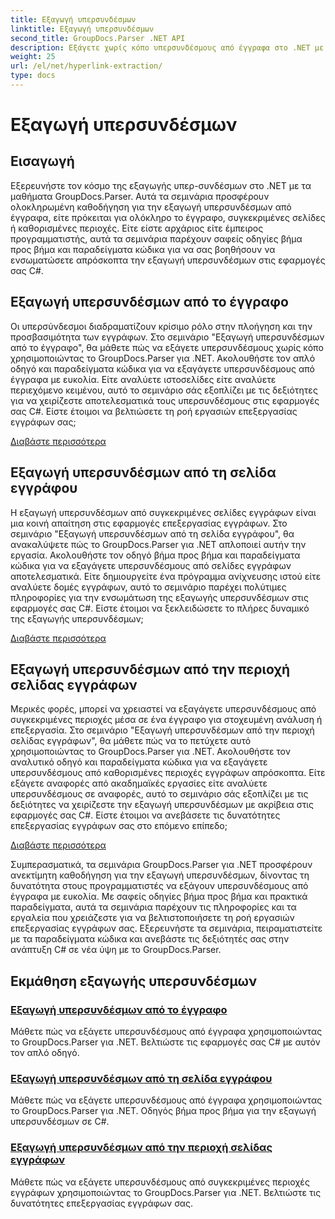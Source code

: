 ```yaml
---
title: Εξαγωγή υπερσυνδέσμων
linktitle: Εξαγωγή υπερσυνδέσμων
second_title: GroupDocs.Parser .NET API
description: Εξάγετε χωρίς κόπο υπερσυνδέσμους από έγγραφα στο .NET με το GroupDocs.Parser. Βελτιώστε τις εφαρμογές σας C# με οδηγούς βήμα προς βήμα για την εξαγωγή υπερσυνδέσμων.
weight: 25
url: /el/net/hyperlink-extraction/
type: docs
---
```

# Εξαγωγή υπερσυνδέσμων

## Εισαγωγή

Εξερευνήστε τον κόσμο της εξαγωγής υπερ-συνδέσμων στο .NET με τα μαθήματα GroupDocs.Parser. Αυτά τα σεμινάρια προσφέρουν ολοκληρωμένη καθοδήγηση για την εξαγωγή υπερσυνδέσμων από έγγραφα, είτε πρόκειται για ολόκληρο το έγγραφο, συγκεκριμένες σελίδες ή καθορισμένες περιοχές. Είτε είστε αρχάριος είτε έμπειρος προγραμματιστής, αυτά τα σεμινάρια παρέχουν σαφείς οδηγίες βήμα προς βήμα και παραδείγματα κώδικα για να σας βοηθήσουν να ενσωματώσετε απρόσκοπτα την εξαγωγή υπερσυνδέσμων στις εφαρμογές σας C#.

## Εξαγωγή υπερσυνδέσμων από το έγγραφο

Οι υπερσύνδεσμοι διαδραματίζουν κρίσιμο ρόλο στην πλοήγηση και την προσβασιμότητα των εγγράφων. Στο σεμινάριο "Εξαγωγή υπερσυνδέσμων από το έγγραφο", θα μάθετε πώς να εξάγετε υπερσυνδέσμους χωρίς κόπο χρησιμοποιώντας το GroupDocs.Parser για .NET. Ακολουθήστε τον απλό οδηγό και παραδείγματα κώδικα για να εξαγάγετε υπερσυνδέσμους από έγγραφα με ευκολία. Είτε αναλύετε ιστοσελίδες είτε αναλύετε περιεχόμενο κειμένου, αυτό το σεμινάριο σάς εξοπλίζει με τις δεξιότητες για να χειρίζεστε αποτελεσματικά τους υπερσυνδέσμους στις εφαρμογές σας C#. Είστε έτοιμοι να βελτιώσετε τη ροή εργασιών επεξεργασίας εγγράφων σας;

[Διαβάστε περισσότερα](./extract-hyperlinks-from-document/)

## Εξαγωγή υπερσυνδέσμων από τη σελίδα εγγράφου

Η εξαγωγή υπερσυνδέσμων από συγκεκριμένες σελίδες εγγράφων είναι μια κοινή απαίτηση στις εφαρμογές επεξεργασίας εγγράφων. Στο σεμινάριο "Εξαγωγή υπερσυνδέσμων από τη σελίδα εγγράφου", θα ανακαλύψετε πώς το GroupDocs.Parser για .NET απλοποιεί αυτήν την εργασία. Ακολουθήστε τον οδηγό βήμα προς βήμα και παραδείγματα κώδικα για να εξαγάγετε υπερσυνδέσμους από σελίδες εγγράφων αποτελεσματικά. Είτε δημιουργείτε ένα πρόγραμμα ανίχνευσης ιστού είτε αναλύετε δομές εγγράφων, αυτό το σεμινάριο παρέχει πολύτιμες πληροφορίες για την ενσωμάτωση της εξαγωγής υπερσυνδέσμων στις εφαρμογές σας C#. Είστε έτοιμοι να ξεκλειδώσετε το πλήρες δυναμικό της εξαγωγής υπερσυνδέσμων;

[Διαβάστε περισσότερα](./extract-hyperlinks-from-document-page/)

## Εξαγωγή υπερσυνδέσμων από την περιοχή σελίδας εγγράφων

Μερικές φορές, μπορεί να χρειαστεί να εξαγάγετε υπερσυνδέσμους από συγκεκριμένες περιοχές μέσα σε ένα έγγραφο για στοχευμένη ανάλυση ή επεξεργασία. Στο σεμινάριο "Εξαγωγή υπερσυνδέσμων από την περιοχή σελίδας εγγράφων", θα μάθετε πώς να το πετύχετε αυτό χρησιμοποιώντας το GroupDocs.Parser για .NET. Ακολουθήστε τον αναλυτικό οδηγό και παραδείγματα κώδικα για να εξαγάγετε υπερσυνδέσμους από καθορισμένες περιοχές εγγράφων απρόσκοπτα. Είτε εξάγετε αναφορές από ακαδημαϊκές εργασίες είτε αναλύετε υπερσυνδέσμους σε αναφορές, αυτό το σεμινάριο σάς εξοπλίζει με τις δεξιότητες να χειρίζεστε την εξαγωγή υπερσυνδέσμων με ακρίβεια στις εφαρμογές σας C#. Είστε έτοιμοι να ανεβάσετε τις δυνατότητες επεξεργασίας εγγράφων σας στο επόμενο επίπεδο;

[Διαβάστε περισσότερα](./extract-hyperlinks-from-document-page-area/)

Συμπερασματικά, τα σεμινάρια GroupDocs.Parser για .NET προσφέρουν ανεκτίμητη καθοδήγηση για την εξαγωγή υπερσυνδέσμων, δίνοντας τη δυνατότητα στους προγραμματιστές να εξάγουν υπερσυνδέσμους από έγγραφα με ευκολία. Με σαφείς οδηγίες βήμα προς βήμα και πρακτικά παραδείγματα, αυτά τα σεμινάρια παρέχουν τις πληροφορίες και τα εργαλεία που χρειάζεστε για να βελτιστοποιήσετε τη ροή εργασιών επεξεργασίας εγγράφων σας. Εξερευνήστε τα σεμινάρια, πειραματιστείτε με τα παραδείγματα κώδικα και ανεβάστε τις δεξιότητές σας στην ανάπτυξη C# σε νέα ύψη με το GroupDocs.Parser.
## Εκμάθηση εξαγωγής υπερσυνδέσμων
### [Εξαγωγή υπερσυνδέσμων από το έγγραφο](./extract-hyperlinks-from-document/)
Μάθετε πώς να εξάγετε υπερσυνδέσμους από έγγραφα χρησιμοποιώντας το GroupDocs.Parser για .NET. Βελτιώστε τις εφαρμογές σας C# με αυτόν τον απλό οδηγό.
### [Εξαγωγή υπερσυνδέσμων από τη σελίδα εγγράφου](./extract-hyperlinks-from-document-page/)
Μάθετε πώς να εξάγετε υπερσυνδέσμους από έγγραφα χρησιμοποιώντας το GroupDocs.Parser για .NET. Οδηγός βήμα προς βήμα για την εξαγωγή υπερσυνδέσμων σε C#.
### [Εξαγωγή υπερσυνδέσμων από την περιοχή σελίδας εγγράφων](./extract-hyperlinks-from-document-page-area/)
Μάθετε πώς να εξάγετε υπερσυνδέσμους από συγκεκριμένες περιοχές εγγράφων χρησιμοποιώντας το GroupDocs.Parser για .NET. Βελτιώστε τις δυνατότητες επεξεργασίας εγγράφων σας.